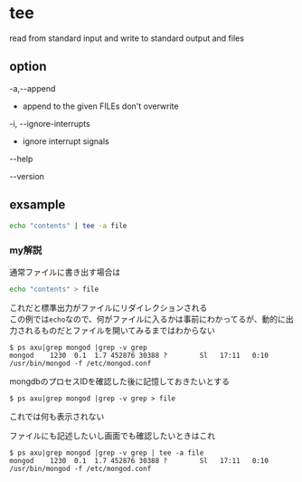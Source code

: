 # tee

read from standard input and write to standard output and files

## option
-a,--append  
- append to the given FILEs don't overwrite

-i, --ignore-interrupts

- ignore interrupt signals

--help

--version

## exsample

```bash
echo "contents" | tee -a file
```


### my解説

通常ファイルに書き出す場合は

```bash
echo "contents" > file
```
これだと標準出力がファイルにリダイレクションされる  
この例では`echo`なので、何がファイルに入るかは事前にわかってるが、動的に出力されるものだとファイルを開いてみるまではわからない

```
$ ps axu|grep mongod |grep -v grep
mongod    1230  0.1  1.7 452876 30388 ?        Sl   17:11   0:10 /usr/bin/mongod -f /etc/mongod.conf
```
mongdbのプロセスIDを確認した後に記憶しておきたいとする
```
$ ps axu|grep mongod |grep -v grep > file
```
これでは何も表示されない

ファイルにも記述したいし画面でも確認したいときはこれ
```
$ ps axu|grep mongod |grep -v grep | tee -a file
mongod    1230  0.1  1.7 452876 30388 ?        Sl   17:11   0:10 /usr/bin/mongod -f /etc/mongod.conf
```
